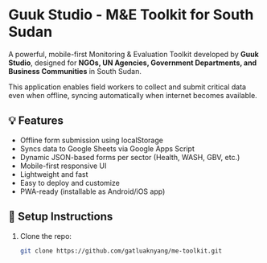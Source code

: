 # Guuk Studio - M&E Toolkit for South Sudan

A powerful, mobile-first Monitoring & Evaluation Toolkit developed by **Guuk Studio**, designed for **NGOs, UN Agencies, Government Departments, and Business Communities** in South Sudan.

This application enables field workers to collect and submit critical data even when offline, syncing automatically when internet becomes available.

## 💡 Features

- Offline form submission using localStorage
- Syncs data to Google Sheets via Google Apps Script
- Dynamic JSON-based forms per sector (Health, WASH, GBV, etc.)
- Mobile-first responsive UI
- Lightweight and fast
- Easy to deploy and customize
- PWA-ready (installable as Android/iOS app)

## 🔧 Setup Instructions

1. Clone the repo:
   ```bash
   git clone https://github.com/gatluaknyang/me-toolkit.git 
